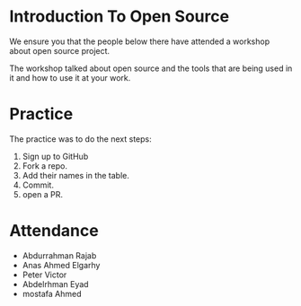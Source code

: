 # Introduction To Open Source

We ensure you that the people below there have attended a workshop about open source project. 

The workshop talked about open source and the tools that are being used in it and how to use it at your work.

# Practice

The practice was to do the next steps: 

1. Sign up to GitHub
2. Fork a repo. 
3. Add their names in the table. 
4. Commit. 
5. open a PR. 


# Attendance 
- Abdurrahman Rajab 
- Anas Ahmed Elgarhy
- Peter Victor
- Abdelrhman Eyad
- mostafa Ahmed 
